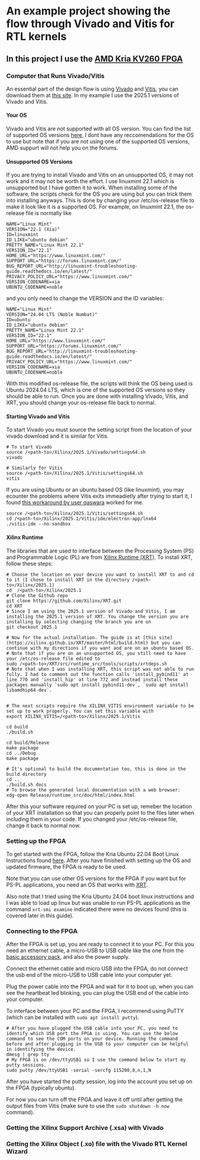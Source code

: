 # An example project showing the flow through Vivado and Vitis for RTL kernels
## In this project I use the [AMD Kria KV260 FPGA](https://www.amd.com/en/products/system-on-modules/kria/k26/kv260-vision-starter-kit.html)


### Computer that Runs Vivado/Vitis
An essential part of the design flow is using [Vivado](https://www.amd.com/en/products/software/adaptive-socs-and-fpgas/vivado.html) and [Vitis](https://www.amd.com/en/products/software/adaptive-socs-and-fpgas/vitis.html), you can download them at [this site](https://www.xilinx.com/support/download/index.html/content/xilinx/en/downloadNav/vivado-design-tools.html). In my example I use the 2025.1 versions of Vivado and Vitis.

#### Your OS
Vivado and Vitis are not supported with all OS version. You can find the list of supported OS versions [here](https://docs.amd.com/r/en-US/ug973-vivado-release-notes-install-license/Supported-Operating-Systems), I dont have any reccomendations for the OS to use but note that if you are not using one of the supported OS versions, AMD suppurt will not help you on the forums. 

#### Unsupported OS Versions
If you are trying to install Vivado and Vitis on an unsupported OS, it may not work and it may not be worth the effort. I use linuxmint 22.1 which is unsupported but I have gotten it to work. When installing some of the software, the scripts check for the OS you are using but you can trick them into installing anyways. This is done by changing your /etc/os-release file to make it look like it is a supported OS.
For example, on linuxmint 22.1, the os-release file is normally like
```
NAME="Linux Mint"
VERSION="22.1 (Xia)"
ID=linuxmint
ID_LIKE="ubuntu debian"
PRETTY_NAME="Linux Mint 22.1"
VERSION_ID="22.1"
HOME_URL="https://www.linuxmint.com/"
SUPPORT_URL="https://forums.linuxmint.com/"
BUG_REPORT_URL="http://linuxmint-troubleshooting-guide.readthedocs.io/en/latest/"
PRIVACY_POLICY_URL="https://www.linuxmint.com/"
VERSION_CODENAME=xia
UBUNTU_CODENAME=noble
```
and you only need to change the VERSION and the ID variables:
```
NAME="Linux Mint"
VERSION="24.04 LTS (Noble Numbat)"
ID=ubuntu
ID_LIKE="ubuntu debian"
PRETTY_NAME="Linux Mint 22.1"
VERSION_ID="22.1"
HOME_URL="https://www.linuxmint.com/"
SUPPORT_URL="https://forums.linuxmint.com/"
BUG_REPORT_URL="http://linuxmint-troubleshooting-guide.readthedocs.io/en/latest/"
PRIVACY_POLICY_URL="https://www.linuxmint.com/"
VERSION_CODENAME=xia
UBUNTU_CODENAME=noble
```
With this modified os-release file, the scripts will think the OS being used is Ubuntu 2024.04 LTS, which is one of the supported OS versions so they should be able to run. 
Once you are done with installing Vivado, Vitis, and XRT, you should change your os-release file back to normal.


#### Starting Vivado and Vitis
To start Vivado you must source the setting script from the location of your vivado download and it is similar for Vitis.
```
# To start Vivado
source /<path-to>/Xilinx/2025.1/Vivado/settings64.sh
vivado

# Similarly for Vitis
source /<path-to>/Xilinx/2025.1/Vitis/settings64.sh
vitis
```
If you are using Ubuntu or an ubuntu based OS (like linuxmint), you may ecounter the problems where Vitis exits immeadietly after trying to start it, I found [this workaround by user qaswara](https://adaptivesupport.amd.com/s/question/0D54U00008mtLFpSAM/vitis-20232-exits-immediately-on-ubuntu-2404-no-error-messages-displayed?language=en_US) worked for me.
```
source /<path-to>/Xilinx/2025.1/Vitis/settings64.sh
cd /<path-to>/Xilinx/2025.1/Vitis/ide/electron-app/lnx64
./vitis-ide --no-sandbox
```


#### Xilinx Runtime
The libraries that are used to interface between the Processing System (PS) and Programmable Logic (PL) are from [Xilinx Runtime (XRT)](https://github.com/Xilinx/XRT). To install XRT, follow these steps:
```
# Choose the location on your device you want to install XRT to and cd to it (I chose to install XRT in the directory /<path-to>/Xilinx/2025.1)
cd  /<path-to>/Xilinx/2025.1
# Clone the Github repo
git clone https://github.com/Xilinx/XRT.git
cd XRT
# Since I am using the 2025.1 version of Vivado and Vitis, I am installing the 2025.1 version of XRT. You change the version you are installing by selecting changing the branch you are on
git checkout 2025.1

# Now for the actual installation. The guide is at [this site](https://xilinx.github.io/XRT/master/html/build.html) but you can continue with my directions if you want and are on an ubuntu based OS.
# Note that if you are on an unsupported OS, you still need to have your /etc/os-release file edited to 
sudo /<path-to>/XRT/src/runtime_src/tools/scripts/xrtdeps.sh
# Note that when I was installing XRT, this script was not able to run fully. I had to comment out the function calls 'install_pybind11' at line 770 and 'install_hip' at line 772 and instead install these packages manually `sudo apt install pybind11-dev`, `sudo apt install libamdhip64-dev`.


# The next scripts require the XILINX_VITIS environment variable to be set up to work properly. You can set this variable with 
export XILINX_VITIS=/<path-to>/Xilinx/2025.1/Vitis

cd build
./build.sh

cd build/Release
make package
cd ../Debug
make package

# It's optional to build the documentation too, this is done in the build directory
cd ..   
./build.sh docs
# To browse the generated local documentation with a web browser:
xdg-open Release/runtime_src/doc/html/index.html
```
After this your software required on your PC is set up, remeber the location of your XRT installation so that you can properly point to the files later when including them in your code.
If you changed your /etc/os-release file, change it back to normal now.


### Setting up the FPGA
To get started with the FPGA, follow the Kria Ubuntu 22.04 Boot Linux Instructions found [here](https://xilinx.github.io/kria-apps-docs/kv260/2022.1/build/html/docs/linux_boot.html).
After you have finished with setting up the OS and updated firmware, the FPGA is ready to be used. 

Note that you can use other OS versions for the FPGA if you want but for PS-PL applications, you need an OS that works with [XRT](https://github.com/Xilinx/XRT).

Also note that I tried using the Kria Ubuntu 24.04 boot linux instructions and I was able to load up linux but was unable to run PS-PL applications as the command `xrt-smi examine` indicated there were no devices found (this is covered later in this guide).


### Connecting to the FPGA
After the FPGA is set up, you are ready to connect it to your PC. For this you need an ethernet cable, a micro-USB to USB cable like the one from the [basic accessory pack](https://www.amd.com/en/products/system-on-modules/kria/k26/kv260-vision-starter-kit/basic-accessory-pack.html), and also the power supply.

Connect the ethernet cable and micro USB into the FPGA, do not connect the usb end of the micro-USB to USB cable into your computer yet.

Plug the power cable into the FPGA and wait for it to boot up, when you can see the heartbeat led blinking, you can plug the USB end of the cable into your computer. 

To interface between your PC and the FPGA, I recommend using PuTTY (which can be installed with `sudo apt install putty`).
```
# After you have plugged the USB cable into your PC, you need to identify which USB port the FPGA is using. You can use the below command to see the COM ports on your device. Running the command before and after plugging in the USB to your computer can be helpful in identifying the device.
dmesg | grep tty
# My FPGA is on /dev/ttyUSB1 so I use the command below to start my putty sessions.
sudo putty /dev/ttyUSB1 -serial -sercfg 115200,8,n,1,N
```

After you have started the putty session, log into the account you set up on the FPGA (typically ubuntu). 

For now you can turn off the FPGA and leave it off until after getting the output files from Vitis (make sure to use the `sudo shutdown -h now` command).


### Getting the Xilinx Support Archive (.xsa) with Vivado

### Getting the Xilinx Object (.xo) file with the Vivado RTL Kernel Wizard

